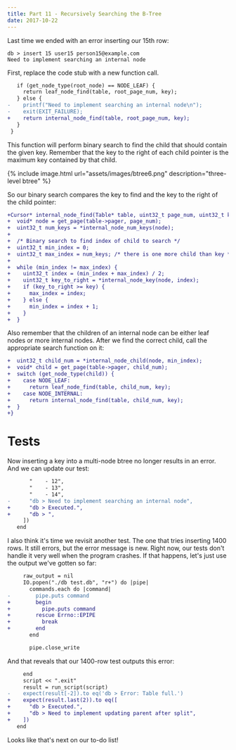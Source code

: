 ```yaml
---
title: Part 11 - Recursively Searching the B-Tree
date: 2017-10-22
---
```


Last time we ended with an error inserting our 15th row:

```
db > insert 15 user15 person15@example.com
Need to implement searching an internal node
```

First, replace the code stub with a new function call.

```diff
   if (get_node_type(root_node) == NODE_LEAF) {
     return leaf_node_find(table, root_page_num, key);
   } else {
-    printf("Need to implement searching an internal node\n");
-    exit(EXIT_FAILURE);
+    return internal_node_find(table, root_page_num, key);
   }
 }
```

This function will perform binary search to find the child that should contain the given key. Remember that the key to the right of each child pointer is the maximum key contained by that child.

{% include image.html url="assets/images/btree6.png" description="three-level btree" %}

So our binary search compares the key to find and the key to the right of the child pointer:

```diff
+Cursor* internal_node_find(Table* table, uint32_t page_num, uint32_t key) {
+  void* node = get_page(table->pager, page_num);
+  uint32_t num_keys = *internal_node_num_keys(node);
+
+  /* Binary search to find index of child to search */
+  uint32_t min_index = 0;
+  uint32_t max_index = num_keys; /* there is one more child than key */
+
+  while (min_index != max_index) {
+    uint32_t index = (min_index + max_index) / 2;
+    uint32_t key_to_right = *internal_node_key(node, index);
+    if (key_to_right >= key) {
+      max_index = index;
+    } else {
+      min_index = index + 1;
+    }
+  }
```

Also remember that the children of an internal node can be either leaf nodes or more internal nodes. After we find the correct child, call the appropriate search function on it:

```diff
+  uint32_t child_num = *internal_node_child(node, min_index);
+  void* child = get_page(table->pager, child_num);
+  switch (get_node_type(child)) {
+    case NODE_LEAF:
+      return leaf_node_find(table, child_num, key);
+    case NODE_INTERNAL:
+      return internal_node_find(table, child_num, key);
+  }
+}
```

# Tests

Now inserting a key into a multi-node btree no longer results in an error. And we can update our test:

```diff
       "    - 12",
       "    - 13",
       "    - 14",
-      "db > Need to implement searching an internal node",
+      "db > Executed.",
+      "db > ",
     ])
   end
```

I also think it's time we revisit another test. The one that tries inserting 1400 rows. It still errors, but the error message is new. Right now, our tests don't handle it very well when the program crashes. If that happens, let's just use the output we've gotten so far:

```diff
     raw_output = nil
     IO.popen("./db test.db", "r+") do |pipe|
       commands.each do |command|
-        pipe.puts command
+        begin
+          pipe.puts command
+        rescue Errno::EPIPE
+          break
+        end
       end

       pipe.close_write
```

And that reveals that our 1400-row test outputs this error:

```diff
     end
     script << ".exit"
     result = run_script(script)
-    expect(result[-2]).to eq('db > Error: Table full.')
+    expect(result.last(2)).to eq([
+      "db > Executed.",
+      "db > Need to implement updating parent after split",
+    ])
   end
```

Looks like that's next on our to-do list!

